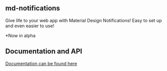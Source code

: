 ## md-notifications
Give life to your web app with Material Design Notifications!
Easy to set up and even easier to use!

*Now in alpha

## Documentation and API

[Documentation can be found here](https://bodokh.github.io/md-notification_docs) 
